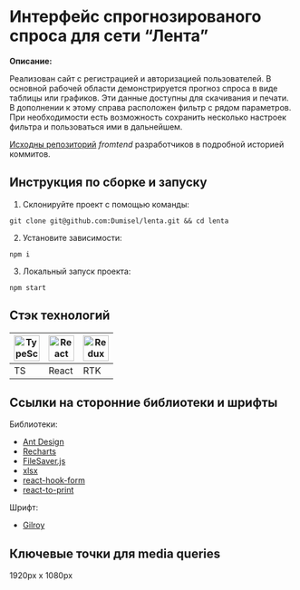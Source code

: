 # Интерфейс спрогнозированого спроса для сети “Лента”

**Описание:**

Реализован сайт с регистрацией и авторизацией пользователей. В основной рабочей области демонстрируется прогноз спроса в виде таблицы или графиков. Эти данные доступны для скачивания и печати. В дополнении к этому справа расположен фильтр с рядом параметров. При необходимости есть возможность сохранить несколько настроек фильтра и пользоваться ими в дальнейшем.

[Исходны репозиторий](https://dumisel.github.io/lenta/#/) _fromtend_ разработчиков в подробной историей коммитов.

## Инструкция по сборке и запуску

1. Склонируйте проект с помощью команды:

```shell
git clone git@github.com:Dumisel/lenta.git && cd lenta
```

2. Установите зависимости:

```shell
npm i
```

3. Локальный запуск проекта:

```shell
npm start
```

## Стэк технологий

| <a href="https://www.typescriptlang.org/" target="_blank" rel="noreferrer"><img width="45" height="45" alt="TypeScript" src="https://cdn.jsdelivr.net/gh/devicons/devicon/icons/typescript/typescript-plain.svg" /></a> | <a href="https://react.dev/" target="_blank" rel="noreferrer"><img width="45" height="45" alt="React" src="https://cdn.jsdelivr.net/gh/devicons/devicon/icons/react/react-original.svg" /></a> | <a href="https://redux-toolkit.js.org/" target="_blank" rel="noreferrer"><img width="45" height="45" alt="Redux Toolkit" src="https://cdn.jsdelivr.net/gh/devicons/devicon/icons/redux/redux-original.svg" /></a> |
| ----- | ----- | ----- |
|  TS   | React |  RTK  |

## Ссылки на сторонние библиотеки и шрифты

Библиотеки:

- [Ant Design](https://ant.design/)
- [Recharts](https://recharts.org/en-US/)
- [FileSaver.js](https://github.com/eligrey/FileSaver.js)
- [xlsx](https://www.npmjs.com/package/xlsx)
- [react-hook-form](https://react-hook-form.com/)
- [react-to-print](https://github.com/gregnb/react-to-print)

Шрифт:

- [Gilroy](https://en.bestfonts.pro/font/gilroy)

## Ключевые точки для media queries

1920px x 1080px
